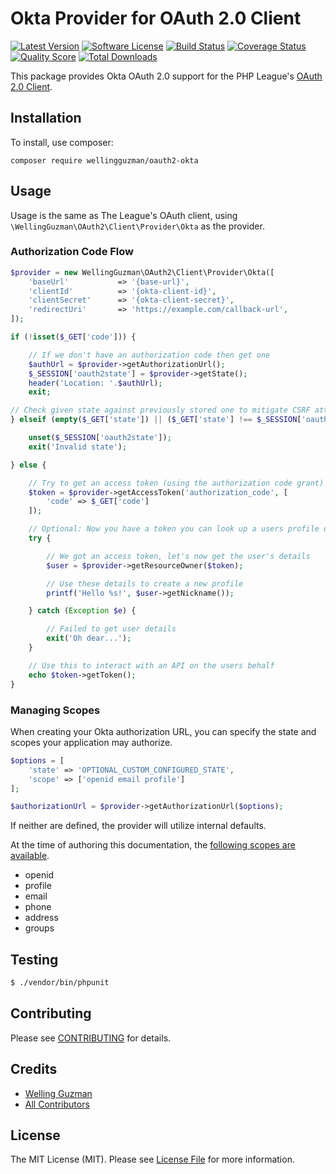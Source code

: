 # Okta Provider for OAuth 2.0 Client
[![Latest Version](https://img.shields.io/github/release/wellingguzman/oauth2-okta.svg?style=flat-square)](https://github.com/wellingguzman/oauth2-okta/releases)
[![Software License](https://img.shields.io/badge/license-MIT-brightgreen.svg?style=flat-square)](LICENSE.md)
[![Build Status](https://img.shields.io/travis/wellingguman/oauth2-okta/master.svg?style=flat-square)](https://travis-ci.org/wellingguzman/oauth2-okta)
[![Coverage Status](https://img.shields.io/scrutinizer/coverage/g/wellingguzman/oauth2-okta.svg?style=flat-square)](https://scrutinizer-ci.com/g/wellingguzman/oauth2-okta/code-structure)
[![Quality Score](https://img.shields.io/scrutinizer/g/wellingguzman/oauth2-okta.svg?style=flat-square)](https://scrutinizer-ci.com/g/wellingguzman/oauth2-okta)
[![Total Downloads](https://img.shields.io/packagist/dt/wellingguzman/oauth2-okta.svg?style=flat-square)](https://packagist.org/packages/wellingguzan/oauth2-okta)

This package provides Okta OAuth 2.0 support for the PHP League's [OAuth 2.0 Client](https://github.com/thephpleague/oauth2-client).

## Installation

To install, use composer:

```
composer require wellingguzman/oauth2-okta
```

## Usage

Usage is the same as The League's OAuth client, using `\WellingGuzman\OAuth2\Client\Provider\Okta` as the provider.

### Authorization Code Flow

```php
$provider = new WellingGuzman\OAuth2\Client\Provider\Okta([
    'baseUrl'           => '{base-url}',
    'clientId'          => '{okta-client-id}',
    'clientSecret'      => '{okta-client-secret}',
    'redirectUri'       => 'https://example.com/callback-url',
]);

if (!isset($_GET['code'])) {

    // If we don't have an authorization code then get one
    $authUrl = $provider->getAuthorizationUrl();
    $_SESSION['oauth2state'] = $provider->getState();
    header('Location: '.$authUrl);
    exit;

// Check given state against previously stored one to mitigate CSRF attack
} elseif (empty($_GET['state']) || ($_GET['state'] !== $_SESSION['oauth2state'])) {

    unset($_SESSION['oauth2state']);
    exit('Invalid state');

} else {

    // Try to get an access token (using the authorization code grant)
    $token = $provider->getAccessToken('authorization_code', [
        'code' => $_GET['code']
    ]);

    // Optional: Now you have a token you can look up a users profile data
    try {

        // We got an access token, let's now get the user's details
        $user = $provider->getResourceOwner($token);

        // Use these details to create a new profile
        printf('Hello %s!', $user->getNickname());

    } catch (Exception $e) {

        // Failed to get user details
        exit('Oh dear...');
    }

    // Use this to interact with an API on the users behalf
    echo $token->getToken();
}
```

### Managing Scopes

When creating your Okta authorization URL, you can specify the state and scopes your application may authorize.

```php
$options = [
    'state' => 'OPTIONAL_CUSTOM_CONFIGURED_STATE',
    'scope' => ['openid email profile']
];

$authorizationUrl = $provider->getAuthorizationUrl($options);
```
If neither are defined, the provider will utilize internal defaults.

At the time of authoring this documentation, the [following scopes are available](https://developer.okta.com/standards/OIDC/#scopes).

- openid
- profile
- email
- phone
- address
- groups

## Testing

``` bash
$ ./vendor/bin/phpunit
```

## Contributing

Please see [CONTRIBUTING](https://github.com/wellinguzman/oauth2-okta/blob/master/CONTRIBUTING.md) for details.

## Credits

- [Welling Guzman](https://github.com/wellingguzman)
- [All Contributors](https://github.com/wellingguzman/oauth2-okta/contributors)

## License

The MIT License (MIT). Please see [License File](https://github.com/wellingguzman/oauth2-okta/blob/master/LICENSE) for more information.
